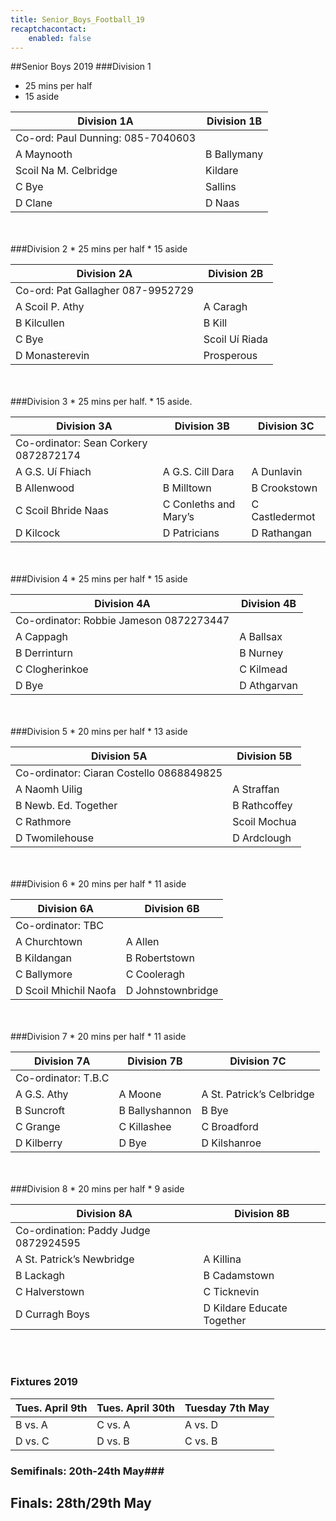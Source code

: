 ```yaml
---
title: Senior_Boys_Football_19
recaptchacontact:
    enabled: false
---
```


##Senior Boys 2019
###Division 1
* 25 mins per half 
* 15 aside

| Division 1A  | Division 1B |
|--------------|-------------|
|Co-ord: Paul Dunning: 085-7040603 |
|A Maynooth |B Ballymany |
|Scoil Na M. Celbridge | Kildare |
|C Bye | Sallins |
|D Clane | D Naas |
<br>
<br>
###Division 2
* 25 mins per half 
* 15 aside

| Division 2A  | Division 2B |
|--------------|-------------|
|Co-ord: Pat Gallagher 087-9952729 |
|A Scoil P. Athy | A Caragh |
|B Kilcullen |B Kill |
|C Bye | Scoil Uí Riada |
|D Monasterevin | Prosperous |

<br>
<br>
###Division 3
* 25 mins per half.
* 15 aside.

| Division 3A  | Division 3B | Division 3C|
|--------------|-------------|------------|
|Co-ordinator: Sean Corkery 0872872174|
|A G.S. Uí Fhiach |A G.S. Cill Dara |A Dunlavin |
|B Allenwood|B Milltown|B Crookstown|
|C Scoil Bhride Naas |C Conleths and Mary’s| C Castledermot|
| D Kilcock |D Patricians |D Rathangan|

<br>
<br>
###Division 4
* 25 mins per half
* 15 aside

| Division 4A | Division 4B|
| ----------------|---------------|
|Co-ordinator: Robbie Jameson 0872273447 |
|A Cappagh |A Ballsax |
|B Derrinturn |B Nurney |
|C Clogherinkoe |C Kilmead |
|D Bye | D Athgarvan |

<br>
<br>
###Division 5
* 20 mins per half
* 13 aside

|Division 5A | Division 5B|
|---------------|----------------|
|Co-ordinator: Ciaran Costello 0868849825|
|A Naomh Uilig | A Straffan |
|B Newb. Ed. Together |B Rathcoffey |
|C Rathmore | Scoil Mochua |
|D Twomilehouse |D Ardclough| 

<br>
<br>
###Division 6
* 20 mins per half
* 11 aside

|Division 6A | Division 6B|
|---------------|----------------|
|Co-ordinator: TBC |
|A Churchtown |A Allen|
|B Kildangan |B Robertstown |
|C Ballymore |C Cooleragh |
|D Scoil Mhichil Naofa |D Johnstownbridge |

<br>
<br>
###Division 7
* 20 mins per half
* 11 aside

|Division 7A | Division 7B | Division 7C|
|---------------|----------------|----------------|
|Co-ordinator: T.B.C|
|A G.S. Athy |A Moone |A St. Patrick’s Celbridge |
|B Suncroft |B Ballyshannon|B Bye |
|C Grange |C Killashee |C Broadford|
|D Kilberry |D Bye |D Kilshanroe|

<br>
<br>
###Division 8
* 20 mins per half
* 9 aside

|Division 8A | Division 8B |
|---------------|-----------------|
|Co-ordination: Paddy Judge 0872924595|
|A St. Patrick’s Newbridge |A Killina |
|B Lackagh |B Cadamstown |
|C Halverstown |C Ticknevin |
|D Curragh Boys |D Kildare Educate Together |

<br>
<br>

### Fixtures 2019 ###
| Tues. April 9th | Tues. April 30th | Tuesday 7th May |
|--------|-------|--------|
| B vs. A | C vs. A | A vs. D |
|D vs. C | D vs. B | C vs. B |

### Semifinals: 20th-24th May###
## Finals: 28th/29th May ##

